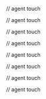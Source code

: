 
// agent touch

// agent touch

// agent touch

// agent touch

// agent touch

// agent touch

// agent touch

// agent touch
